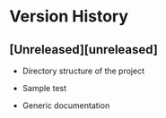 # Version History

## [Unreleased][unreleased]

 *  Directory structure of the project

 *  Sample test

 *  Generic documentation
